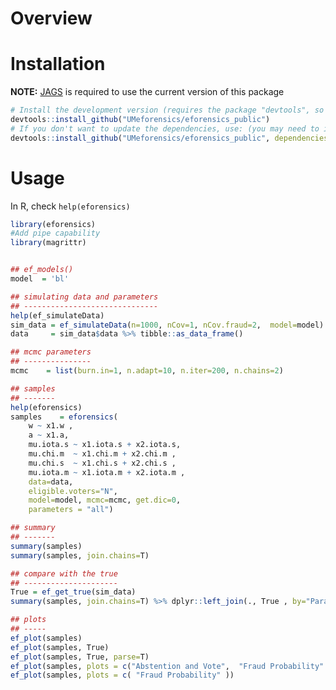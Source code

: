 Overview
========

Installation
===========

**NOTE:** [JAGS](https://sourceforge.net/projects/mcmc-jags/) is
required to use the current version of this package

``` {.r .rundoc-block rundoc-language="R" rundoc-exports="code"}
# Install the development version (requires the package "devtools", so install it first if it is not installed already)
devtools::install_github("UMeforensics/eforensics_public")
# If you don't want to update the dependencies, use: (you may need to install some dependencies manually)
devtools::install_github("UMeforensics/eforensics_public", dependencies=F)
```

Usage
=====

In R, check `help(eforensics)`

``` {.r .rundoc-block rundoc-language="R" rundoc-exports="code"}
library(eforensics)
#Add pipe capability
library(magrittr)


## ef_models()
model  = 'bl'

## simulating data and parameters
## ------------------------------
help(ef_simulateData)
sim_data = ef_simulateData(n=1000, nCov=1, nCov.fraud=2,  model=model)
data     = sim_data$data %>% tibble::as_data_frame() 

## mcmc parameters
## ---------------
mcmc    = list(burn.in=1, n.adapt=10, n.iter=200, n.chains=2)

## samples
## -------
help(eforensics)
samples    = eforensics(
    w ~ x1.w ,
    a ~ x1.a,
    mu.iota.s ~ x1.iota.s + x2.iota.s,
    mu.chi.m  ~ x1.chi.m + x2.chi.m ,
    mu.chi.s  ~ x1.chi.s + x2.chi.s ,
    mu.iota.m ~ x1.iota.m + x2.iota.m ,
    data=data,
    eligible.voters="N",
    model=model, mcmc=mcmc, get.dic=0,
    parameters = "all")

## summary
## -------
summary(samples)
summary(samples, join.chains=T)

## compare with the true
## ---------------------
True = ef_get_true(sim_data) 
summary(samples, join.chains=T) %>% dplyr::left_join(., True , by="Parameter") 

## plots
## -----
ef_plot(samples)
ef_plot(samples, True)
ef_plot(samples, True, parse=T)
ef_plot(samples, plots = c("Abstention and Vote",  "Fraud Probability" ))
ef_plot(samples, plots = c( "Fraud Probability" ))
```


